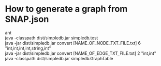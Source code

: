 How to generate a graph from SNAP.json
=========

ant <br />
java -classpath dist/simpledb.jar simpledb.test <br />
java -jar dist/simpledb.jar convert [NAME_OF_NODE_TXT_FILE.txt] 6 "int,int,int,int,string,int" <br />
java -jar dist/simpledb.jar convert [NAME_OF_EDGE_TXT_FILE.txt] 2 "int,int" <br />
java -classpath dist/simpledb.jar simpledb.GraphTable <br />
